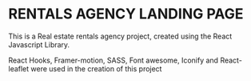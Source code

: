 # RENTALS AGENCY LANDING PAGE
This is a Real estate rentals agency project, created using the React Javascript Library.

React Hooks, Framer-motion, SASS, Font awesome, Iconify and React-leaflet were used in the creation of this project

 